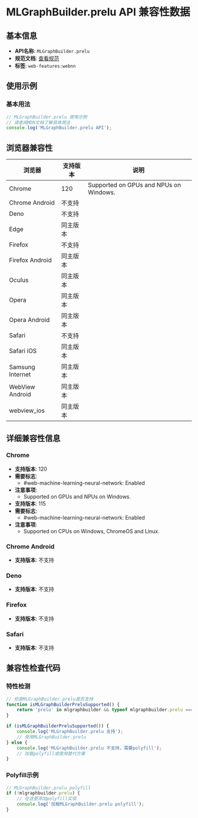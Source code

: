 # MLGraphBuilder.prelu API 兼容性数据

## 基本信息

- **API名称**: `MLGraphBuilder.prelu`
- **规范文档**: [查看规范](https://www.w3.org/TR/webnn/#api-mlgraphbuilder-prelu)
- **标签**: `web-features:webnn`

## 使用示例

### 基本用法

```javascript
// MLGraphBuilder.prelu 使用示例
// 请查阅MDN文档了解具体用法
console.log('MLGraphBuilder.prelu API');
```

## 浏览器兼容性

| 浏览器 | 支持版本 | 说明 |
|--------|----------|------|
| Chrome | 120 | Supported on GPUs and NPUs on Windows. |
| Chrome Android | 不支持 |  |
| Deno | 不支持 |  |
| Edge | 同主版本 |  |
| Firefox | 不支持 |  |
| Firefox Android | 同主版本 |  |
| Oculus | 同主版本 |  |
| Opera | 同主版本 |  |
| Opera Android | 同主版本 |  |
| Safari | 不支持 |  |
| Safari iOS | 同主版本 |  |
| Samsung Internet | 同主版本 |  |
| WebView Android | 同主版本 |  |
| webview_ios | 同主版本 |  |

## 详细兼容性信息

### Chrome

- **支持版本**: 120
- **需要标志**: 
  - #web-machine-learning-neural-network: Enabled
- **注意事项**:
  - Supported on GPUs and NPUs on Windows.
- **支持版本**: 115
- **需要标志**: 
  - #web-machine-learning-neural-network: Enabled
- **注意事项**:
  - Supported on CPUs on Windows, ChromeOS and Linux.

### Chrome Android

- **支持版本**: 不支持

### Deno

- **支持版本**: 不支持

### Firefox

- **支持版本**: 不支持

### Safari

- **支持版本**: 不支持

## 兼容性检查代码

### 特性检测

```javascript
// 检查MLGraphBuilder.prelu是否支持
function isMLGraphBuilderPreluSupported() {
    return 'prelu' in mlgraphbuilder && typeof mlgraphbuilder.prelu === 'function';
}

if (isMLGraphBuilderPreluSupported()) {
    console.log('MLGraphBuilder.prelu 支持');
    // 使用MLGraphBuilder.prelu
} else {
    console.log('MLGraphBuilder.prelu 不支持，需要polyfill');
    // 加载polyfill或使用替代方案
}
```

### Polyfill示例

```javascript
// MLGraphBuilder.prelu polyfill
if (!mlgraphbuilder.prelu) {
    // 在这里添加polyfill实现
    console.log('加载MLGraphBuilder.prelu polyfill');
}
```

